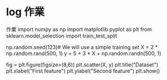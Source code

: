 # log 作業  
作業
import numpy as np
import matplotlib.pyplot as plt
from sklearn.model_selection import train_test_split

np.random.seed(123)# We will use a simple training set
X = 2 * np.random.rand(500, 1)
y = 5 + 3 * X + np.random.randn(500, 1)

fig = plt.figure(figsize=(8,6))
plt.scatter(X, y)
plt.title("Dataset")
plt.xlabel("First feature")
plt.ylabel("Second feature")
plt.show()
